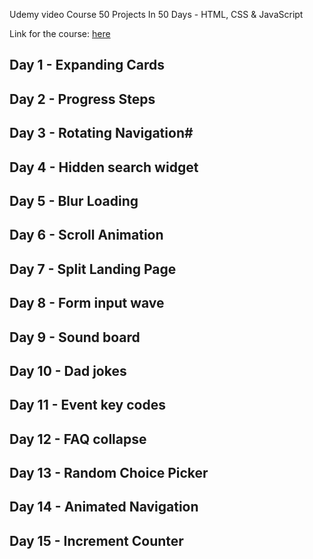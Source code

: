 Udemy video Course
50 Projects In 50 Days - HTML, CSS & JavaScript

Link for the course: [here](https://www.udemy.com/course/50-projects-in-50-days-html-css-javascript/)


## Day 1 - Expanding Cards
## Day 2 - Progress Steps
## Day 3 - Rotating Navigation#
## Day 4 - Hidden search widget
## Day 5 - Blur Loading
## Day 6 - Scroll Animation
## Day 7 - Split Landing Page
## Day 8 - Form input wave
## Day 9 - Sound board
## Day 10 - Dad jokes
## Day 11 - Event key codes
## Day 12 - FAQ collapse
## Day 13 - Random Choice Picker
## Day 14 - Animated Navigation
## Day 15 - Increment Counter
